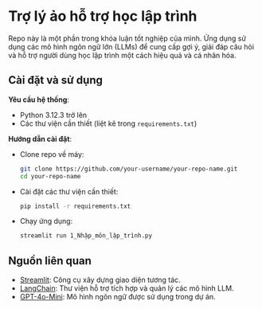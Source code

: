 # Trợ lý ảo hỗ trợ học lập trình  

Repo này là một phần trong khóa luận tốt nghiệp của mình. Ứng dụng sử dụng các mô hình ngôn ngữ lớn (LLMs) để cung cấp gợi ý, giải đáp câu hỏi và hỗ trợ người dùng học lập trình một cách hiệu quả và cá nhân hóa.  

## Cài đặt và sử dụng  

**Yêu cầu hệ thống**:  
   - Python 3.12.3 trở lên  
   - Các thư viện cần thiết (liệt kê trong `requirements.txt`)  

**Hướng dẫn cài đặt**:  
   - Clone repo về máy:  
     ```bash
     git clone https://github.com/your-username/your-repo-name.git
     cd your-repo-name
     ```  
   - Cài đặt các thư viện cần thiết:  
     ```bash
     pip install -r requirements.txt
     ```  
   - Chạy ứng dụng:  
     ```bash
     streamlit run 1_Nhập_môn_lập_trình.py
     ```  
## Nguồn liên quan  

- [Streamlit](https://streamlit.io/): Công cụ xây dựng giao diện tương tác.  
- [LangChain](https://langchain.com/): Thư viện hỗ trợ tích hợp và quản lý các mô hình LLM.  
- [GPT-4o-Mini](https://github.com/your-username/gpt4omini): Mô hình ngôn ngữ được sử dụng trong dự án.  



